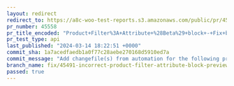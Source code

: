 ```yaml
---
layout: redirect
redirect_to: https://a8c-woo-test-reports.s3.amazonaws.com/public/pr/45558/api/index.html
pr_number: 45558
pr_title_encoded: "Product+Filter%3A+Attribute+%28Beta%29+block+-+Fix+block+preview"
pr_test_type: api
last_published: "2024-03-14 18:22:51 +0000"
commit_sha: 1a7acedfaedb1a0f77c28aebe270168d5910ed7a
commit_message: "Add changefile(s) from automation for the following project(s): wooco…"
branch_name: fix/45491-incorrect-product-filter-attribute-block-preview
passed: true
---
```

